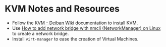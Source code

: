 # KVM Notes and Resources

* Follow the [KVM - Deiban Wiki](https://wiki.debian.org/KVM) documentation to install KVM.
* Use [How to add network bridge with nmcli (NetworkManager) on Linux](https://www.cyberciti.biz/faq/how-to-add-network-bridge-with-nmcli-networkmanager-on-linux/) to create a network bridge.
* Install `virt-manager` to ease the creation of Virtual Machines.
